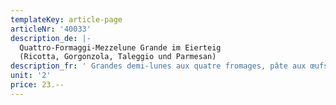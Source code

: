 ```yaml
---
templateKey: article-page
articleNr: '40033'
description_de: |-
  Quattro-Formaggi-Mezzelune Grande im Eierteig
  (Ricotta, Gorgonzola, Taleggio und Parmesan)
description_fr: ' Grandes demi-lunes aux quatre fromages, pâte aux œufs \n (ricotta, gorgonzola, taleggio et parmesan)'
unit: '2'
price: 23.--
---
```


